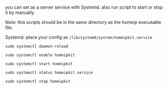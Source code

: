 you can set as a server service with Systemd.
also run script to start or stop it by manually.

Note:
this scripts should be in the same directory as the homeip executable file.

Systemd:
place your config as `/lib/systemd/system/homeipkit.service`
```
sudo systemctl daemon-reload

sudo systemctl enable homeipkit

sudo systemctl start homeipkit

sudo systemctl status homeipkit.service

sudo systemctl stop homeipkit
```